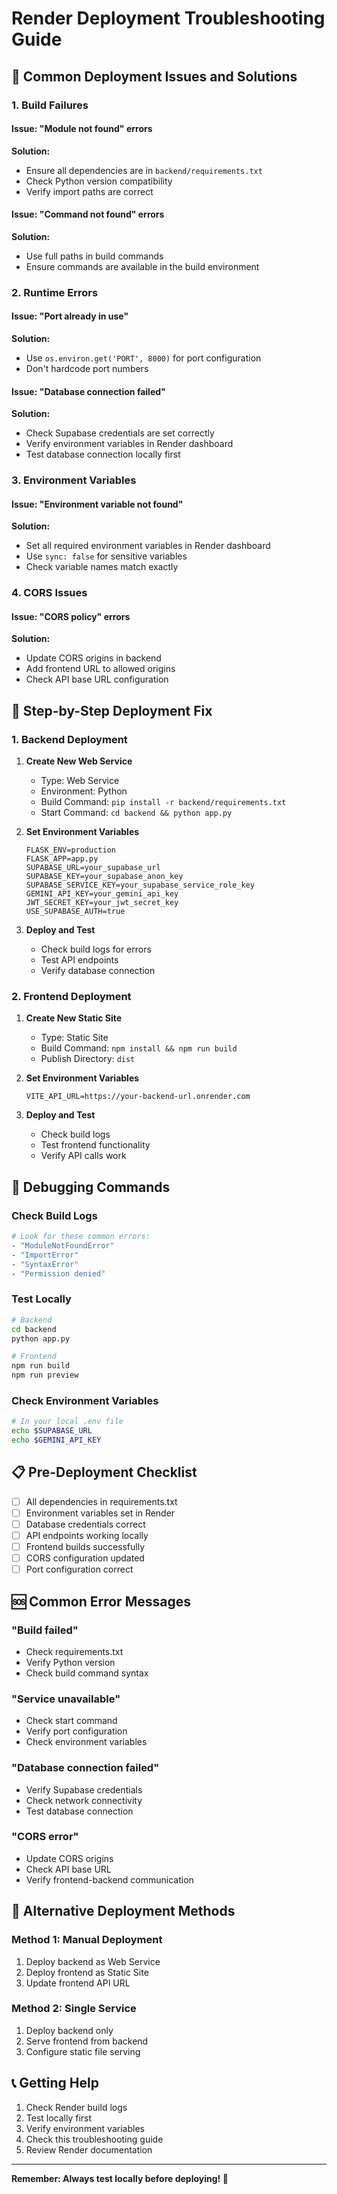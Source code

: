 # Render Deployment Troubleshooting Guide

## 🚨 Common Deployment Issues and Solutions

### 1. Build Failures

#### Issue: "Module not found" errors
**Solution:**
- Ensure all dependencies are in `backend/requirements.txt`
- Check Python version compatibility
- Verify import paths are correct

#### Issue: "Command not found" errors
**Solution:**
- Use full paths in build commands
- Ensure commands are available in the build environment

### 2. Runtime Errors

#### Issue: "Port already in use"
**Solution:**
- Use `os.environ.get('PORT', 8000)` for port configuration
- Don't hardcode port numbers

#### Issue: "Database connection failed"
**Solution:**
- Check Supabase credentials are set correctly
- Verify environment variables in Render dashboard
- Test database connection locally first

### 3. Environment Variables

#### Issue: "Environment variable not found"
**Solution:**
- Set all required environment variables in Render dashboard
- Use `sync: false` for sensitive variables
- Check variable names match exactly

### 4. CORS Issues

#### Issue: "CORS policy" errors
**Solution:**
- Update CORS origins in backend
- Add frontend URL to allowed origins
- Check API base URL configuration

## 🔧 Step-by-Step Deployment Fix

### 1. Backend Deployment

1. **Create New Web Service**
   - Type: Web Service
   - Environment: Python
   - Build Command: `pip install -r backend/requirements.txt`
   - Start Command: `cd backend && python app.py`

2. **Set Environment Variables**
   ```
   FLASK_ENV=production
   FLASK_APP=app.py
   SUPABASE_URL=your_supabase_url
   SUPABASE_KEY=your_supabase_anon_key
   SUPABASE_SERVICE_KEY=your_supabase_service_role_key
   GEMINI_API_KEY=your_gemini_api_key
   JWT_SECRET_KEY=your_jwt_secret_key
   USE_SUPABASE_AUTH=true
   ```

3. **Deploy and Test**
   - Check build logs for errors
   - Test API endpoints
   - Verify database connection

### 2. Frontend Deployment

1. **Create New Static Site**
   - Type: Static Site
   - Build Command: `npm install && npm run build`
   - Publish Directory: `dist`

2. **Set Environment Variables**
   ```
   VITE_API_URL=https://your-backend-url.onrender.com
   ```

3. **Deploy and Test**
   - Check build logs
   - Test frontend functionality
   - Verify API calls work

## 🐛 Debugging Commands

### Check Build Logs
```bash
# Look for these common errors:
- "ModuleNotFoundError"
- "ImportError"
- "SyntaxError"
- "Permission denied"
```

### Test Locally
```bash
# Backend
cd backend
python app.py

# Frontend
npm run build
npm run preview
```

### Check Environment Variables
```bash
# In your local .env file
echo $SUPABASE_URL
echo $GEMINI_API_KEY
```

## 📋 Pre-Deployment Checklist

- [ ] All dependencies in requirements.txt
- [ ] Environment variables set in Render
- [ ] Database credentials correct
- [ ] API endpoints working locally
- [ ] Frontend builds successfully
- [ ] CORS configuration updated
- [ ] Port configuration correct

## 🆘 Common Error Messages

### "Build failed"
- Check requirements.txt
- Verify Python version
- Check build command syntax

### "Service unavailable"
- Check start command
- Verify port configuration
- Check environment variables

### "Database connection failed"
- Verify Supabase credentials
- Check network connectivity
- Test database connection

### "CORS error"
- Update CORS origins
- Check API base URL
- Verify frontend-backend communication

## 🔄 Alternative Deployment Methods

### Method 1: Manual Deployment
1. Deploy backend as Web Service
2. Deploy frontend as Static Site
3. Update frontend API URL

### Method 2: Single Service
1. Deploy backend only
2. Serve frontend from backend
3. Configure static file serving

## 📞 Getting Help

1. Check Render build logs
2. Test locally first
3. Verify environment variables
4. Check this troubleshooting guide
5. Review Render documentation

---

**Remember: Always test locally before deploying! 🚀**
